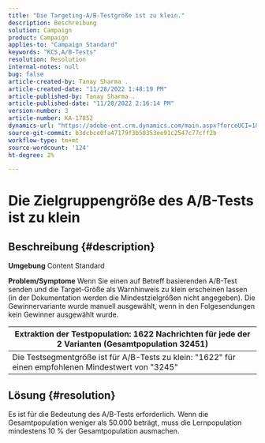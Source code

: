 ```yaml
---
title: "Die Targeting-A/B-Testgröße ist zu klein."
description: Beschreibung
solution: Campaign
product: Campaign
applies-to: "Campaign Standard"
keywords: "KCS,A/B-Tests"
resolution: Resolution
internal-notes: null
bug: false
article-created-by: Tanay Sharma .
article-created-date: "11/28/2022 1:48:19 PM"
article-published-by: Tanay Sharma .
article-published-date: "11/28/2022 2:16:14 PM"
version-number: 3
article-number: KA-17852
dynamics-url: "https://adobe-ent.crm.dynamics.com/main.aspx?forceUCI=1&pagetype=entityrecord&etn=knowledgearticle&id=aa5e4c4d-236f-ed11-9562-6045bd006239"
source-git-commit: b3dcbce0fa47179f3b50353ee91c2547c77cff2b
workflow-type: tm+mt
source-wordcount: '124'
ht-degree: 2%

---
```


# Die Zielgruppengröße des A/B-Tests ist zu klein

## Beschreibung {#description}

<b>Umgebung</b>
Content Standard


<b>Problem/Symptome</b>
Wenn Sie einen auf Betreff basierenden A/B-Test senden und die Target-Größe als Warnhinweis zu klein erscheinen lassen (in der Dokumentation werden die Mindestzielgrößen nicht angegeben). Die Gewinnervariante wurde manuell ausgewählt, wenn in den Folgesendungen kein Gewinner ausgewählt wurde.




| Extraktion der Testpopulation: 1622 Nachrichten für jede der 2 Varianten (Gesamtpopulation 32451) |
| --- |
| Die Testsegmentgröße ist für A/B-Tests zu klein: &quot;1622&quot; für einen empfohlenen Mindestwert von &quot;3245&quot; |



## Lösung {#resolution}


Es ist für die Bedeutung des A/B-Tests erforderlich. Wenn die Gesamtpopulation weniger als 50.000 beträgt, muss die Lernpopulation mindestens 10 % der Gesamtpopulation ausmachen.
